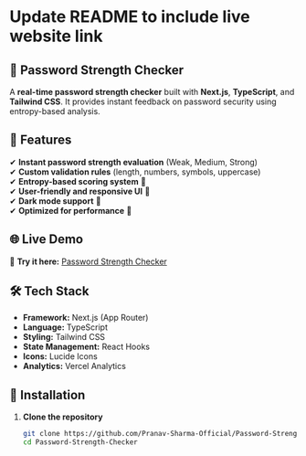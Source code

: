 # Update README to include live website link
## 🔐 Password Strength Checker

A **real-time password strength checker** built with **Next.js**, **TypeScript**, and **Tailwind CSS**. It provides instant feedback on password security using entropy-based analysis.  

## 🚀 Features

✔ **Instant password strength evaluation** (Weak, Medium, Strong)  
✔ **Custom validation rules** (length, numbers, symbols, uppercase)  
✔ **Entropy-based scoring system** 🔢  
✔ **User-friendly and responsive UI** 📱  
✔ **Dark mode support** 🌙  
✔ **Optimized for performance** 🚀  

## 🌐 Live Demo  

🔗 **Try it here:** [Password Strength Checker](https://password-strength-pranav-sharma.vercel.app/)  

## 🛠 Tech Stack

- **Framework:** Next.js (App Router)  
- **Language:** TypeScript  
- **Styling:** Tailwind CSS  
- **State Management:** React Hooks  
- **Icons:** Lucide Icons  
- **Analytics:** Vercel Analytics  

## 🔧 Installation

1. **Clone the repository**  
   ```bash
   git clone https://github.com/Pranav-Sharma-Official/Password-Strength-Checker.git
   cd Password-Strength-Checker
